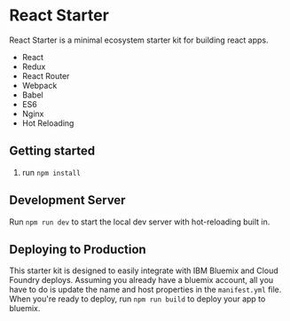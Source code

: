 # React Starter
React Starter is a minimal ecosystem starter kit for building react apps.

- React
- Redux
- React Router
- Webpack
- Babel
- ES6
- Nginx
- Hot Reloading

## Getting started
1. run `npm install`

## Development Server
Run `npm run dev` to start the local dev server with hot-reloading built in.

## Deploying to Production
This starter kit is designed to easily integrate with IBM Bluemix and Cloud Foundry deploys.
Assuming you already have a bluemix account, all you have to do is update the name and host properties in the `manifest.yml` file.
When you're ready to deploy, run `npm run build` to deploy your app to bluemix.
